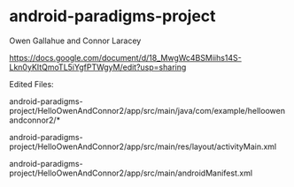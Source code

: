 # android-paradigms-project
Owen Gallahue and Connor Laracey

https://docs.google.com/document/d/18_MwgWc4BSMiihs14S-Lkn0yKItQmoTL5iYgfPTWgyM/edit?usp=sharing

Edited Files:

android-paradigms-project/HelloOwenAndConnor2/app/src/main/java/com/example/helloowenandconnor2/*

android-paradigms-project/HelloOwenAndConnor2/app/src/main/res/layout/activityMain.xml

android-paradigms-project/HelloOwenAndConnor2/app/src/main/androidManifest.xml



